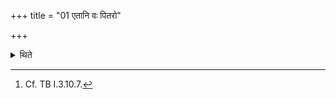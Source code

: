 +++
title = "01 एतानि वः पितरो"

+++

<details><summary>थिते</summary>

1. In his early age having cut a fringe of his garment (the sacrificer) keeps it on the balls with etāni vaḥ pitaro vāsāmsi...[^1]; or he keeps down a piece of wool. In the later part of his age he keeps his own hair (of his chest).  

[^1]: Cf. TB I.3.10.7.
</details>
